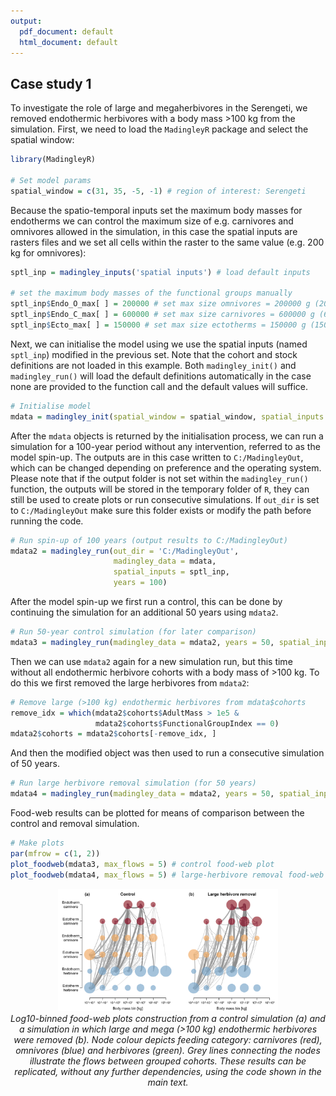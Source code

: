 ```yaml
---
output:
  pdf_document: default
  html_document: default
---
```

## Case study 1

To investigate the role of large and megaherbivores in the Serengeti, we removed endothermic herbivores with a body mass >100 kg from the simulation. First, we need to load the ```MadingleyR``` package and select the spatial window:

```R
library(MadingleyR)

# Set model params
spatial_window = c(31, 35, -5, -1) # region of interest: Serengeti
```

Because the spatio-temporal inputs set the maximum body masses for endotherms we can control the maximum size of e.g. carnivores and omnivores allowed in the simulation, in this case the spatial inputs are rasters files and we set all cells within the raster to the same value (e.g. 200 kg for omnivores):

```R
sptl_inp = madingley_inputs('spatial inputs') # load default inputs

# set the maximum body masses of the functional groups manually
sptl_inp$Endo_O_max[ ] = 200000 # set max size omnivores = 200000 g (200 kg)
sptl_inp$Endo_C_max[ ] = 600000 # set max size carnivores = 600000 g (600 kg)
sptl_inp$Ecto_max[ ] = 150000 # set max size ectotherms = 150000 g (150 kg)
```

Next, we can initialise the model using we use the spatial inputs (named ```sptl_inp```) modified in the previous set. Note that the cohort and stock definitions are not loaded in this example. Both ```madingley_init()``` and ```madingley_run()``` will load the default definitions automatically in the case none are provided to the function call and the default values will suffice.

```R
# Initialise model
mdata = madingley_init(spatial_window = spatial_window, spatial_inputs = sptl_inp)
```

After the ```mdata``` objects is returned by the initialisation process, we can run a simulation for a 100-year period without any intervention, referred to as the model spin-up. The outputs are in this case written to ```C:/MadingleyOut```, which can be changed depending on preference and the operating system. Please note that if the output folder is not set within the ```madingley_run()``` function, the outputs will be stored in the temporary folder of ```R```, they can still be used to create plots or run consecutive simulations. If ```out_dir``` is set to ```C:/MadingleyOut``` make sure this folder exists or modify the path before running the code.

```R
# Run spin-up of 100 years (output results to C:/MadingleyOut)
mdata2 = madingley_run(out_dir = 'C:/MadingleyOut', 
                       madingley_data = mdata, 
                       spatial_inputs = sptl_inp, 
                       years = 100)
```
After the model spin-up we first run a control, this can be done by continuing the simulation for an additional 50 years using ```mdata2```.

```R
# Run 50-year control simulation (for later comparison)
mdata3 = madingley_run(madingley_data = mdata2, years = 50, spatial_inputs = sptl_inp)
```
Then we can use ```mdata2``` again for a new simulation run, but this time without all endothermic herbivore cohorts with a body mass of >100 kg. To do this we first removed the large herbivores from ```mdata2```:

```R
# Remove large (>100 kg) endothermic herbivores from mdata$cohorts
remove_idx = which(mdata2$cohorts$AdultMass > 1e5 & 
                   mdata2$cohorts$FunctionalGroupIndex == 0)
mdata2$cohorts = mdata2$cohorts[-remove_idx, ]
```
And then the modified object was then used to run a consecutive simulation of 50 years. 

```R
# Run large herbivore removal simulation (for 50 years)
mdata4 = madingley_run(madingley_data = mdata2, years = 50, spatial_inputs = sptl_inp) 
```
Food-web results can be plotted for means of comparison between the control and removal simulation. 

```R
# Make plots
par(mfrow = c(1, 2))
plot_foodweb(mdata3, max_flows = 5) # control food-web plot
plot_foodweb(mdata4, max_flows = 5) # large-herbivore removal food-web plot
```
<!-- 
![](../../Figures/fig5_2.png)
-->

<p align="center">
<img src="../../Figures/fig5_2.png" alt="Fig5" width="70%"/>
<br>
<em>Log10-binned food-web plots construction from a control simulation (a) and a simulation in which large and mega (>100 kg) endothermic herbivores were removed (b). Node colour depicts feeding category: carnivores (red), omnivores (blue) and herbivores (green). Grey lines connecting the nodes illustrate the flows between grouped cohorts. These results can be replicated, without any further dependencies, using the code shown in the main text.</em>
<br>
<br>
<br>
</p>


